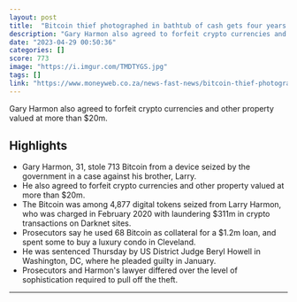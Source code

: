 ```yaml
---
layout: post
title:  "Bitcoin thief photographed in bathtub of cash gets four years jail time for stealing $20 million"
description: "Gary Harmon also agreed to forfeit crypto currencies and other property valued at more than $20m."
date: "2023-04-29 00:50:36"
categories: []
score: 773
image: "https://i.imgur.com/TMDTYGS.jpg"
tags: []
link: "https://www.moneyweb.co.za/news-fast-news/bitcoin-thief-photographed-in-bathtub-of-cash-gets-four-years/"
---
```


Gary Harmon also agreed to forfeit crypto currencies and other property valued at more than $20m.

## Highlights

- Gary Harmon, 31, stole 713 Bitcoin from a device seized by the government in a case against his brother, Larry.
- He also agreed to forfeit crypto currencies and other property valued at more than $20m.
- The Bitcoin was among 4,877 digital tokens seized from Larry Harmon, who was charged in February 2020 with laundering $311m in crypto transactions on Darknet sites.
- Prosecutors say he used 68 Bitcoin as collateral for a $1.2m loan, and spent some to buy a luxury condo in Cleveland.
- He was sentenced Thursday by US District Judge Beryl Howell in Washington, DC, where he pleaded guilty in January.
- Prosecutors and Harmon's lawyer differed over the level of sophistication required to pull off the theft.

---
